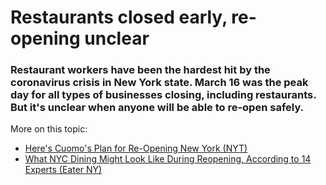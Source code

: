 # Restaurants closed early, re-opening unclear

### Restaurant workers have been the hardest hit by the coronavirus crisis in New York state. March 16 was the peak day for all types of businesses closing, including restaurants. But it's unclear when anyone will be able to re-open safely.

More on this topic:

- [Here's Cuomo's Plan for Re-Opening New York (NYT)](https://www.nytimes.com/2020/05/04/nyregion/coronavirus-reopen-cuomo-ny.html)
- [What NYC Dining Might Look Like During Reopening, According to 14 Experts (Eater NY)](https://ny.eater.com/2020/5/4/21240372/industry-experts-predictions-dining-coronavirus-nyc)
